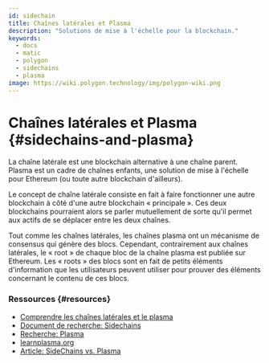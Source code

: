 ```yaml
---
id: sidechain
title: Chaînes latérales et Plasma
description: "Solutions de mise à l'échelle pour la blockchain."
keywords:
  - docs
  - matic
  - polygon
  - sidechains
  - plasma
image: https://wiki.polygon.technology/img/polygon-wiki.png
---
```


# Chaînes latérales et Plasma {#sidechains-and-plasma}

La chaîne latérale est une blockchain alternative à une chaîne parent. Plasma est un cadre de chaînes enfants, une solution de mise à l'échelle pour Ethereum (ou toute autre blockchain d'ailleurs).

Le concept de chaîne latérale consiste en fait à faire fonctionner une autre blockchain à côté d'une autre blockchain « principale ». Ces deux blockchains pourraient alors se parler mutuellement de sorte qu'il permet aux actifs de se déplacer entre les deux chaînes.

Tout comme les chaînes latérales, les chaînes plasma ont un mécanisme de consensus qui génère des blocs. Cependant, contrairement aux chaînes latérales, le « root » de chaque bloc de la chaîne plasma est publiée sur Ethereum. Les « roots » des blocs sont en fait de petits éléments d'information que les utilisateurs peuvent utiliser pour prouver des éléments concernant le contenu de ces blocs.

### Ressources {#resources}

- [Comprendre les chaînes latérales et le plasma](https://docs.plasma.group/en/latest/src/plasma/sidechains.html)
- [Document de recherche: Sidechains](https://blockstream.com/sidechains.pdf)
- [Recherche: Plasma](http://plasma.io/)
- [learnplasma.org](https://www.learnplasma.org/en/learn/)
- [Article: SideChains vs. Plasma](https://medium.com/swlh/a-comparative-analysis-of-sidechains-plasma-and-sharding-8152f6b51a31)